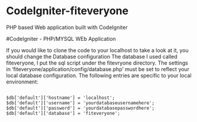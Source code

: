 CodeIgniter-fiteveryone
=======================

PHP based Web application built with CodeIgniter


#CodeIgniter - PHP/MYSQL WEb Application

If you would like to clone the code to your localhost to take a look at it, you should change the Database configuration
The database I used called fiteveryone, I put the sql script under the fitevryone directory. 
The settings in ‘fiteveryone/application/config/database.php’ must be set to reflect your local database configuration. 
The following entries are specific to your local environment:

```

$db['default']['hostname'] = 'localhost';
$db['default']['username'] = 'yourdatabaseusernamehere';
$db['default']['password'] = 'yourdatabasepasswordhere';
$db['default']['database'] = 'fiteveryone';

```

